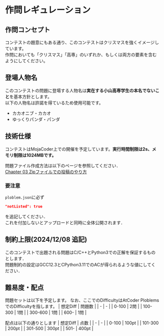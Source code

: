 # 作問レギュレーション
## 作問コンセプト
コンテストの題意にもある通り、このコンテストはクリスマスを強くイメージしています。  
作問においても「クリスマス」「高専」のいずれか、もしくは両方の要素を含むようにしてください。  
## 登場人物名
このコンテストの問題に登場する人物名は**実在する小山高専学生の本名でないこと**を基本方針とします。  
以下の人物名は許諾を得ているため使用可能です。
- カカオニブ・カカオ
- ゆっくりパンダ・パンダ
## 技術仕様
コンテストはMojaCoder上での開催を予定しています。**実行時間制限は2s、メモリ制限は1024MBです。**  

問題ファイル作成方法は以下のページを参照してください．  
[Chapter 03 Zipファイルでの投稿のやり方](https://zenn.dev/makutamoto/books/how-to-post-to-mojacoder/viewer/using-zip-upload)
### 要注意
```ploblem.json```に必ず
```json
"notListed": true
```
を追記してください．  
これを付加しないとアップロードと同時に全体公開されます．
## 制約上限(2024/12/08 追記)
このコンテストで出題される問題はC/C++とPython3での正解を保証するものとします．  
問題制約の設定はGCC12.3とCPython3.11でのACが得られるような値にしてください．  
## 難易度・配点
問題セットは以下を予定します。
なお、ここでのDifficultyはAtCoder PloblemsでのDifficultyを指します。
| 想定Diff | 問題数 |
| - | - |
| 0-100 | 2問 |
| 100-300 | 1問 |
| 300-600 | 1問 |
| 600- | 1問 |

配点は以下の通りとします
| 想定Diff | 点数 |
| - | - |
| 0-100 | 100pt |
| 101-300 | 200pt |
| 301-500 | 300pt |
| 501- | 400pt |
